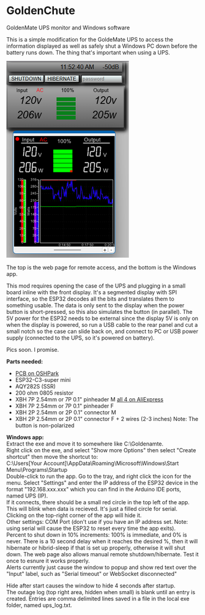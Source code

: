 # GoldenChute
GoldenMate UPS monitor and Windows software  
  
This is a simple modification for the GoldeMate UPS to access the information displayed as well as safely shut a Windows PC down before the battery runs down. The thing that's important when using a UPS.  
  
![WebAndWinPic](GM_WebAndWin.png)  
  
The top is the web page for remote access, and the bottom is the Windows app.  

This mod requires opening the case of the UPS and plugging in a small board inline with the front display. It's a segmented display with SPI interface, so the ESP32 decodes all the bits and translates them to something usable. The data is only sent to the display when the power button is short-pressed, so this also simulates the button (in parallel). The 5V power for the ESP32 needs to be external since the display 5V is only on when the display is powered, so run a USB cable to the rear panel and cut a small notch so the case can slide back on, and connect to PC or USB power supply (connected to the UPS, so it's powered on battery).  
  
Pics soon. I promise.
  
**Parts needed:**  
-  [PCB on OSHPark](https://oshpark.com/shared_projects/TjqZXsvM)  
-  ESP32-C3-super mini  
-  AQY282S (SSR)  
-  200 ohm 0805 resistor  
-  XBH 7P 2.54mm or 7P 0.1" pinheader M [all 4 on AliExpress](https://www.aliexpress.com/item/3256806815272828.html?spm=a2g0o.cart.0.0.59a838da1EfLxM&mp=1&pdp_npi=5%40dis%21USD%21USD%203.40%21USD%203.20%21%21USD%203.20%21%21%21%402101effb17521915717145693e67ce%2112000039009446985%21ct%21US%212963218209%21%211%210&_gl=1*11ywi8j*_gcl_dc*R0NMLjE3NTIxOTA3NTUuQ2p3S0NBand5YjNEQmhCbEVpd0FxWkxlNUoxOVp3bGNndjB2SXh4N3prNE1QM2pnOF9VN0RucFJGbnAxdDFMajE2RUM0SWNQN0tKamlCb0NDVm9RQXZEX0J3RQ..*_ga_VED1YSGNC7*czE3NTIxOTE1NzEkbzEkZzAkdDE3NTIxOTE1NzEkajYwJGwwJGgw)  
-  XBH 7P 2.54mm or 7P 0.1" pinheader F  
-  XBH 2P 2.54mm or 2P 0.1" connector M   
-  XBH 2P 2.54mm or 2P 0.1" connector F + 2 wires (2-3 inches) Note: The button is non-polarized  
  
**Windows app:**  
Extract the exe and move it to somewhere like C:\Goldenamte.  
Right click on the exe, and select "Show more Options" then select "Create shortcut" then move the shortcut to:  
  C:\Users\[Your Account]\AppData\Roaming\Microsoft\Windows\Start Menu\Programs\Startup  
Double-click to run the app.  Go to the tray, and right click the icon for the menu. Select "Settings" and enter the IP address of the ESP32 device in the format "192.168.xxx.xxx" which you can find in the Arduino IDE ports, named UPS (IP).  
If it connects, there should be a small red circle in the top left of the app. This will blink when data is recieved. It's just a filled circle for serial.  
Clicking on the top-right corner of the app will hide it.  
Other settings: COM Port (don't use if you have an IP address set. Note: using serial will cause the ESP32 to reset every time the app exits).  
Percent to shut down in 10% increments:  100% is immediate, and 0% is never. There is a 10 second delay when it reaches the desired %, then it will hibernate or hibrid-sleep if that is set up properly, otherwise it will shut down. The web page also allows manual remote shutdown/hibernate. Test it once to esnure it works properly.  
Alerts currently just cause the window to popup and show red text over the "Input" label, such as "Serial timeout" or WebSocket disconnected"  


Hide after start causes the window to hide 4 seconds after startup.  
The outage log (top right area, hidden when small) is blank until an entry is created.  Entries are comma delimited lines saved in a file in the local exe folder, named ups_log.txt.  

